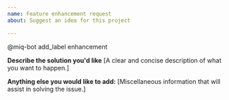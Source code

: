```yaml
---
name: Feature enhancement request
about: Suggest an idea for this project

---
```


@miq-bot add_label enhancement

**Describe the solution you'd like**
[A clear and concise description of what you want to happen.]


**Anything else you would like to add:**
[Miscellaneous information that will assist in solving the issue.]
